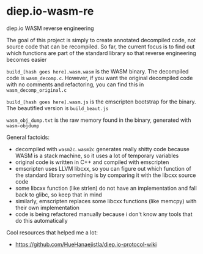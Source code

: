 # diep.io-wasm-re
diep.io WASM reverse engineering

The goal of this project is simply to create annotated decompiled code, not
source code that can be recompiled. So far, the current focus is to find out
which functions are part of the standard library so that reverse engineering
becomes easier

`build_[hash goes here].wasm.wasm` is the WASM binary. The decompiled code is
`wasm_decomp.c`. However, if you want the original decompiled code with no
comments and refactoring, you can find this in `wasm_decomp_original.c`

`build_[hash goes here].wasm.js` is the emscripten bootstrap for the binary. The
beautified version is `build_beaut.js`

`wasm_obj_dump.txt` is the raw memory found in the binary, generated with
`wasm-objdump`

General factoids:
- decompiled with `wasm2c`. `wasm2c` generates really shitty code because WASM
  is a stack machine, so it uses a lot of temporary variables
- original code is written in C++ and compiled with emscripten
- emscripten uses LLVM libcxx, so you can figure out which function of the
  standard library something is by comparing it with the libcxx source code
- some libcxx function (like strlen) do not have an implementation and fall back
  to glibc, so keep that in mind
- similarly, emscripten replaces some libcxx functions (like memcpy) with their
  own implementation
- code is being refactored manually because i don't know any tools that do this
  automatically

Cool resources that helped me a lot:
- https://github.com/HueHanaejistla/diep.io-protocol-wiki
